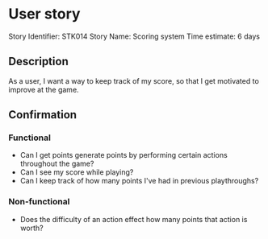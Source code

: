# User story 

Story Identifier: STK014
Story Name: Scoring system
Time estimate: 6 days

## Description 

As a user, I want a way to keep track of my score, so that I get motivated to improve at the game. 

## Confirmation

### Functional

- Can I get points generate points by performing certain actions throughout the game?
- Can I see my score while playing?
- Can I keep track of how many points I've had in previous playthroughs?

### Non-functional

- Does the difficulty of an action effect how many points that action is worth?
